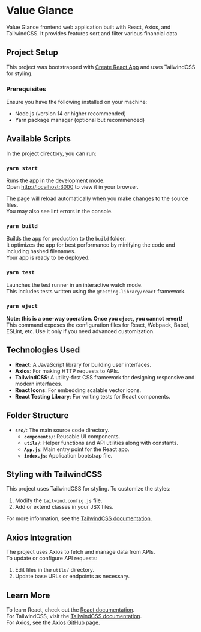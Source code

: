 # Value Glance

Value Glance frontend web application built with React, Axios, and TailwindCSS. It provides features sort and filter various financial data

## Project Setup

This project was bootstrapped with [Create React App](https://github.com/facebook/create-react-app) and uses TailwindCSS for styling.

### Prerequisites

Ensure you have the following installed on your machine:
- Node.js (version 14 or higher recommended)
- Yarn package manager (optional but recommended)

## Available Scripts

In the project directory, you can run:

### `yarn start`

Runs the app in the development mode.\
Open [http://localhost:3000](http://localhost:3000) to view it in your browser.

The page will reload automatically when you make changes to the source files.\
You may also see lint errors in the console.

### `yarn build`

Builds the app for production to the `build` folder.\
It optimizes the app for best performance by minifying the code and including hashed filenames.\
Your app is ready to be deployed.

### `yarn test`

Launches the test runner in an interactive watch mode.\
This includes tests written using the `@testing-library/react` framework.

### `yarn eject`

**Note: this is a one-way operation. Once you `eject`, you cannot revert!**\
This command exposes the configuration files for React, Webpack, Babel, ESLint, etc. Use it only if you need advanced customization.

## Technologies Used

- **React**: A JavaScript library for building user interfaces.
- **Axios**: For making HTTP requests to APIs.
- **TailwindCSS**: A utility-first CSS framework for designing responsive and modern interfaces.
- **React Icons**: For embedding scalable vector icons.
- **React Testing Library**: For writing tests for React components.

## Folder Structure

- **`src/`**: The main source code directory.
  - **`components/`**: Reusable UI components.
  - **`utils/`**: Helper functions and API utilities along with constants.
  - **`App.js`**: Main entry point for the React app.
  - **`index.js`**: Application bootstrap file.

## Styling with TailwindCSS

This project uses TailwindCSS for styling. To customize the styles:
1. Modify the `tailwind.config.js` file.
2. Add or extend classes in your JSX files.

For more information, see the [TailwindCSS documentation](https://tailwindcss.com/docs).

## Axios Integration

The project uses Axios to fetch and manage data from APIs.\
To update or configure API requests:
1. Edit files in the `utils/` directory.
2. Update base URLs or endpoints as necessary.

## Learn More

To learn React, check out the [React documentation](https://reactjs.org/).\
For TailwindCSS, visit the [TailwindCSS documentation](https://tailwindcss.com/docs).\
For Axios, see the [Axios GitHub page](https://github.com/axios/axios).